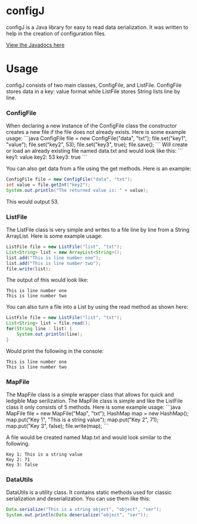# configJ

configJ is a Java library for easy to read data serialization. It was written to help in the creation of configuration files.

[View the Javadocs here](http://henry-anderson.github.io/configJ/)

Usage
=====
configJ consists of two main classes, ConfigFile, and ListFile. ConfigFile stores data in a key: value format while ListFile stores String lists line by line.

<h3>ConfigFile</h3>
When declaring a new instance of the ConfigFile class the constructor creates a new file if the file does not already exists. Here is some example usage:
```java
ConfigFile file = new ConfigFile("data", "txt");
file.set("key1", "value");
file.set("key2", 53);
file.set("key3", true);
file.save();
```
Will create or load an already existing file named data.txt and would look like this:
```
key1: value
key2: 53
key3: true
```

You can also get data from a file using the get methods. Here is an example:

```java
ConfigFile file = new ConfigFile("data", "txt");
int value = file.getInt("key2");
System.out.println("The returned value is: " + value);
```

This would output 53.
<h3>ListFile</h3>
The ListFile class is very simple and writes to a file line by line from a String ArrayList. Here is some example usage:

```java
ListFile file = new ListFile("list", "txt");
List<String> list = new ArrayList<String>();
list.add("This is line number one");
list.add("This is line number two");
file.write(list);
```

The output of this would look like:
```
This is line number one
This is line number two
```

You can also turn a file into a List<String> by using the read method as shown here:

```java
ListFile file = new ListFile("list", "txt");
List<String> list = file.read();
for(String line : list) {
    System.out.println(line);
}
```

Would print the following in the console:
```
This is line number one
This is line number two
```

<h3>MapFile</h3>
The MapFile class is a simple wrapper class that allows for quick and ledgible Map serilization. The MapFile class is simple and like the ListFile class it only consists of 5 methods. Here is some example usage:
```java
MapFile file = new MapFile("Map", "txt");
HashMap<String, Object> map = new HashMap<String, Object>();
map.put("Key 1", "This is a string value");
map.put("Key 2", 71);
map.put("Key 3", false);
file.write(map);
```

A file would be created named Map.txt and would look similar to the following.
```
Key 1: This is a string value
Key 2: 71
Key 3: false
```

<h3>DataUtils</h3>
DataUtils is a utility class. It contains static methods used for classic serialization and deserialization. You can use them like this:

```java
Data.serialize("This is a string object", "object", "ser");
System.out.println(Data.deserialize("object", "ser"));
```
